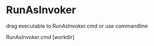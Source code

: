 # RunAsInvoker
drag executable to RunAsInvoker.cmd or use commandline

RunAsInvoker.cmd <executable path> [workdir]

